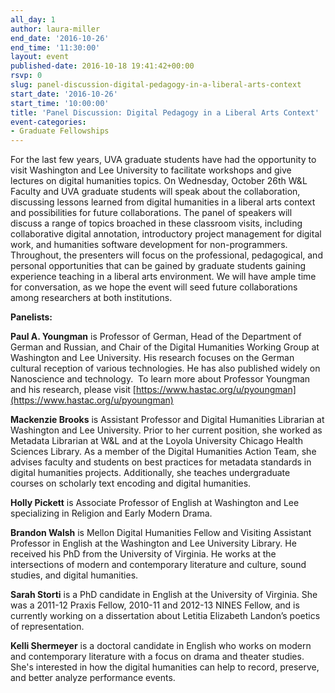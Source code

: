```yaml
---
all_day: 1
author: laura-miller
end_date: '2016-10-26'
end_time: '11:30:00'
layout: event
published-date: 2016-10-18 19:41:42+00:00
rsvp: 0
slug: panel-discussion-digital-pedagogy-in-a-liberal-arts-context
start_date: '2016-10-26'
start_time: '10:00:00'
title: 'Panel Discussion: Digital Pedagogy in a Liberal Arts Context'
event-categories:
- Graduate Fellowships
---
```


For the last few years, UVA graduate students have had the opportunity to visit Washington and Lee University to facilitate workshops and give lectures on digital humanities topics. On Wednesday, October 26th W&L Faculty and UVA graduate students will speak about the collaboration, discussing lessons learned from digital humanities in a liberal arts context and possibilities for future collaborations. The panel of speakers will discuss a range of topics broached in these classroom visits, including collaborative digital annotation, introductory project management for digital work, and humanities software development for non-programmers. Throughout, the presenters will focus on the professional, pedagogical, and personal opportunities that can be gained by graduate students gaining experience teaching in a liberal arts environment. We will have ample time for conversation, as we hope the event will seed future collaborations among researchers at both institutions.

**Panelists:**

**Paul A. Youngman** is Professor of German, Head of the Department of German and Russian, and Chair of the Digital Humanities Working Group at Washington and Lee University. His research focuses on the German cultural reception of various technologies. He has also published widely on Nanoscience and technology.  To learn more about Professor Youngman and his research, please visit [https://www.hastac.org/u/pyoungman](https://www.hastac.org/u/pyoungman)

**Mackenzie Brooks** is Assistant Professor and Digital Humanities Librarian at Washington and Lee University. Prior to her current position, she worked as Metadata Librarian at W&L and at the Loyola University Chicago Health Sciences Library. As a member of the Digital Humanities Action Team, she advises faculty and students on best practices for metadata standards in digital humanities projects. Additionally, she teaches undergraduate courses on scholarly text encoding and digital humanities.

**Holly Pickett** is Associate Professor of English at Washington and Lee specializing in Religion and Early Modern Drama.

**Brandon Walsh** is Mellon Digital Humanities Fellow and Visiting Assistant Professor in English at the Washington and Lee University Library. He received his PhD from the University of Virginia. He works at the intersections of modern and contemporary literature and culture, sound studies, and digital humanities.

**Sarah Storti** is a PhD candidate in English at the University of Virginia. She was a 2011-12 Praxis Fellow, 2010-11 and 2012-13 NINES Fellow, and is currently working on a dissertation about Letitia Elizabeth Landon’s poetics of representation.

**Kelli Shermeyer** is a doctoral candidate in English who works on modern and contemporary literature with a focus on drama and theater studies. She's interested in how the digital humanities can help to record, preserve, and better analyze performance events.
